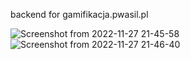 backend for gamifikacja.pwasil.pl

![Screenshot from 2022-11-27 21-45-58](https://user-images.githubusercontent.com/91983249/205283744-7fc1cea1-d865-4e84-a14b-957d9192bad0.png)
![Screenshot from 2022-11-27 21-46-40](https://user-images.githubusercontent.com/91983249/205283888-71a11d9f-22aa-4a72-aeb6-014eba7c1ac8.png)
